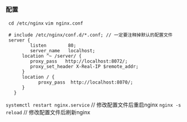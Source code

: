 ###  配置
` cd /etc/nginx`
`vim nginx.conf`

```
 # include /etc/nginx/conf.d/*.conf; // 一定要注释掉默认的配置文件
 server {
         listen        80;
         server_name   localhost;
      location ^~ /server/ {
         proxy_pass   http://localhost:8072/;
         proxy_set_header X-Real-IP $remote_addr;
      }
      location / {
            proxy_pass  http://localhost:8070/;
      }
   }
```

`systemctl restart nginx.service` // 修改配置文件后重启nginx
`nginx -s reload` // 修改配置文件后刷新nginx